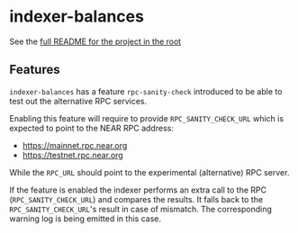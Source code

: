 # indexer-balances

See the [full README for the project in the root](../README.md)

## Features

`indexer-balances` has a feature `rpc-sanity-check` introduced to be able to test out the alternative RPC services.

Enabling this feature will require to provide `RPC_SANITY_CHECK_URL` which is expected to point to the NEAR RPC address:
- https://mainnet.rpc.near.org
- https://testnet.rpc.near.org

While the `RPC_URL` should point to the experimental (alternative) RPC server.

If the feature is enabled the indexer performs an extra call to the RPC (`RPC_SANITY_CHECK_URL`)
and compares the results. It falls back to the `RPC_SANITY_CHECK_URL`'s result in case of mismatch.
The corresponding warning log is being emitted in this case.
